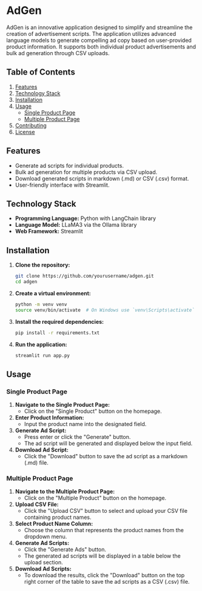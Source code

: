 # AdGen

AdGen is an innovative application designed to simplify and streamline the creation of advertisement scripts. The application utilizes advanced language models to generate compelling ad copy based on user-provided product information. It supports both individual product advertisements and bulk ad generation through CSV uploads.

## Table of Contents

1. [Features](#features)
2. [Technology Stack](#technology-stack)
3. [Installation](#installation)
4. [Usage](#usage)
   - [Single Product Page](#single-product-page)
   - [Multiple Product Page](#multiple-product-page)
5. [Contributing](#contributing)
6. [License](#license)

## Features

- Generate ad scripts for individual products.
- Bulk ad generation for multiple products via CSV upload.
- Download generated scripts in markdown (.md) or CSV (.csv) format.
- User-friendly interface with Streamlit.

## Technology Stack

- **Programming Language:** Python with LangChain library
- **Language Model:** LLaMA3 via the Ollama library
- **Web Framework:** Streamlit

## Installation

1. **Clone the repository:**
   ```bash
   git clone https://github.com/yourusername/adgen.git
   cd adgen
   ```

2. **Create a virtual environment:**
   ```bash
   python -m venv venv
   source venv/bin/activate  # On Windows use `venv\Scripts\activate`
   ```

3. **Install the required dependencies:**
   ```bash
   pip install -r requirements.txt
   ```

4. **Run the application:**
   ```bash
   streamlit run app.py
   ```

## Usage

### Single Product Page

1. **Navigate to the Single Product Page:**
   - Click on the "Single Product" button on the homepage.
2. **Enter Product Information:**
   - Input the product name into the designated field.
3. **Generate Ad Script:**
   - Press enter or click the "Generate" button.
   - The ad script will be generated and displayed below the input field.
4. **Download Ad Script:**
   - Click the "Download" button to save the ad script as a markdown (.md) file.

### Multiple Product Page

1. **Navigate to the Multiple Product Page:**
   - Click on the "Multiple Product" button on the homepage.
2. **Upload CSV File:**
   - Click the "Upload CSV" button to select and upload your CSV file containing product names.
3. **Select Product Name Column:**
   - Choose the column that represents the product names from the dropdown menu.
4. **Generate Ad Scripts:**
   - Click the "Generate Ads" button.
   - The generated ad scripts will be displayed in a table below the upload section.
5. **Download Ad Scripts:**
   - To download the results, click the "Download" button on the top right corner of the table to save the ad scripts as a CSV (.csv) file.
